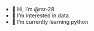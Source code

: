 - 👋 Hi, I’m @rsr-28
- 👀 I’m interested in data
- 🌱 I’m currently learning python
<!---
rsr-28/rsr-28 is a ✨ special ✨ repository because its `README.md` (this file) appears on your GitHub profile.
You can click the Preview link to take a look at your changes.
--->
